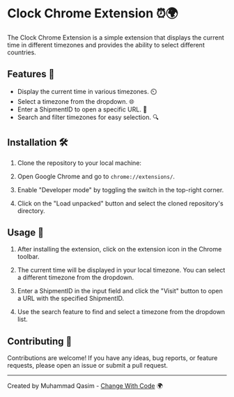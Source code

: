 # Clock Chrome Extension ⏰🌍

The Clock Chrome Extension is a simple extension that displays the current time in different timezones and provides the ability to select different countries.

## Features 🌟

- Display the current time in various timezones. ⏲️
- Select a timezone from the dropdown. 🌐
- Enter a ShipmentID to open a specific URL. 🔗
- Search and filter timezones for easy selection. 🔍

## Installation 🛠️

1. Clone the repository to your local machine:

2. Open Google Chrome and go to `chrome://extensions/`.

3. Enable "Developer mode" by toggling the switch in the top-right corner.

4. Click on the "Load unpacked" button and select the cloned repository's directory.

## Usage 🚀

1. After installing the extension, click on the extension icon in the Chrome toolbar.

2. The current time will be displayed in your local timezone. You can select a different timezone from the dropdown.

3. Enter a ShipmentID in the input field and click the "Visit" button to open a URL with the specified ShipmentID.

4. Use the search feature to find and select a timezone from the dropdown list.

## Contributing 🤝

Contributions are welcome! If you have any ideas, bug reports, or feature requests, please open an issue or submit a pull request.

---

Created by Muhammad Qasim - [Change With Code](https://github.com/ChangeWithCode) 🌍
